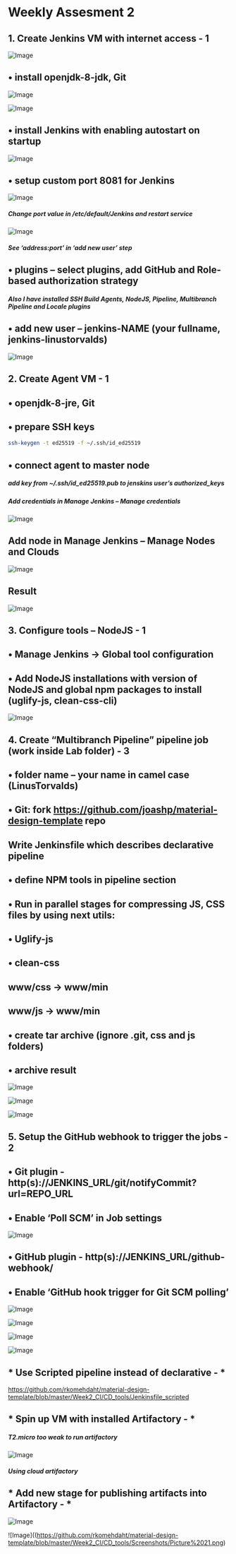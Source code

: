 # Weekly Assesment 2
## 1.	 Create Jenkins VM with internet access - 1 

![Image](https://github.com/rkomehdaht/material-design-template/blob/master/Week2_CI/CD_tools/Screenshots/Picture%201.png)

## •	install openjdk-8-jdk, Git 

![Image](https://github.com/rkomehdaht/material-design-template/blob/master/Week2_CI/CD_tools/Screenshots/Picture%202.png)

![Image](https://github.com/rkomehdaht/material-design-template/blob/master/Week2_CI/CD_tools/Screenshots/Picture%203.png)
 
## •	install Jenkins with enabling autostart on startup 
 
![Image](https://github.com/rkomehdaht/material-design-template/blob/master/Week2_CI/CD_tools/Screenshots/Picture%204.png)

                
## •	setup custom port 8081 for Jenkins 

![Image](https://github.com/rkomehdaht/material-design-template/blob/master/Week2_CI/CD_tools/Screenshots/Picture%205.png)

##### *Change port value in /etc/default/Jenkins and restart service*
 
![Image](https://github.com/rkomehdaht/material-design-template/blob/master/Week2_CI/CD_tools/Screenshots/Picture%206.png)

##### *See ‘address:port’ in ‘add new user’ step*

## •	plugins – select plugins, add GitHub and Role-based authorization strategy 

##### *Also I have installed SSH Build Agents, NodeJS, Pipeline, Multibranch Pipeline and Locale plugins*

## •	add new user – jenkins-NAME (your fullname, jenkins-linustorvalds) 

![Image](https://github.com/rkomehdaht/material-design-template/blob/master/Week2_CI/CD_tools/Screenshots/Picture%207.png)
 
## 2.	 Create Agent VM - 1 
## •	openjdk-8-jre, Git 
## •	prepare SSH keys 
```sh
ssh-keygen -t ed25519 -f ~/.ssh/id_ed25519
```
## •	connect agent to master node 
##### *add key from ~/.ssh/id_ed25519.pub to jenskins user’s authorized_keys*
##### *Add credentials in Manage Jenkins – Manage credentials*

![Image](https://github.com/rkomehdaht/material-design-template/blob/master/Week2_CI/CD_tools/Screenshots/Picture%208.png)

## Add node in Manage Jenkins – Manage Nodes and Clouds

![Image](https://github.com/rkomehdaht/material-design-template/blob/master/Week2_CI/CD_tools/Screenshots/Picture%209.png)

## Result
 
![Image](https://github.com/rkomehdaht/material-design-template/blob/master/Week2_CI/CD_tools/Screenshots/Picture%2010.png)

## 3.	Configure tools – NodeJS - 1 
## •	Manage Jenkins -> Global tool configuration 
## •	Add NodeJS installations with version of NodeJS and global npm packages to install (uglify-js, clean-css-cli) 

![Image](https://github.com/rkomehdaht/material-design-template/blob/master/Week2_CI/CD_tools/Screenshots/Picture%2011.png)

## 4.	Create “Multibranch Pipeline” pipeline job (work inside Lab folder) - 3 
## •	folder name – your name in camel case (LinusTorvalds) 
## •	Git: fork https://github.com/joashp/material-design-template repo 
## Write Jenkinsfile which describes declarative pipeline 
## •	define NPM tools in pipeline section 
## •	Run in parallel stages for compressing JS, CSS files by using next utils: 
## •	Uglify-js 
## •	clean-css 
## www/css -> www/min 
## www/js -> www/min 
## •	create tar archive (ignore .git, css and js folders) 
## •	archive result 
 
![Image](https://github.com/rkomehdaht/material-design-template/blob/master/Week2_CI/CD_tools/Screenshots/Picture%2011.png)
 
![Image](https://github.com/rkomehdaht/material-design-template/blob/master/Week2_CI/CD_tools/Screenshots/Picture%2012.png)

![Image](https://github.com/rkomehdaht/material-design-template/blob/master/Week2_CI/CD_tools/Screenshots/Picture%2013.png)
 
## 5.	Setup the GitHub webhook to trigger the jobs - 2 
## •	Git plugin - http(s)://JENKINS_URL/git/notifyCommit?url=REPO_URL 
## •	Enable ‘Poll SCM’ in Job settings 
 
![Image](https://github.com/rkomehdaht/material-design-template/blob/master/Week2_CI/CD_tools/Screenshots/Picture%2014.png)

## •	GitHub plugin - http(s)://JENKINS_URL/github-webhook/ 
## •	Enable ‘GitHub hook trigger for Git SCM polling’ 
 
![Image](https://github.com/rkomehdaht/material-design-template/blob/master/Week2_CI/CD_tools/Screenshots/Picture%2015.png)

![Image](https://github.com/rkomehdaht/material-design-template/blob/master/Week2_CI/CD_tools/Screenshots/Picture%2016.png)
 
![Image](https://github.com/rkomehdaht/material-design-template/blob/master/Week2_CI/CD_tools/Screenshots/Picture%2017.png)

![Image](https://github.com/rkomehdaht/material-design-template/blob/master/Week2_CI/CD_tools/Screenshots/Picture%2018.png)

## * Use Scripted pipeline instead of declarative - * 
https://github.com/rkomehdaht/material-design-template/blob/master/Week2_CI/CD_tools/Jenkinsfile_scripted
## * Spin up VM with installed Artifactory - *  
##### *T2.micro too weak to run artifactory*
 
![Image](https://github.com/rkomehdaht/material-design-template/blob/master/Week2_CI/CD_tools/Screenshots/Picture%2019.png)

##### *Using cloud artifactory*

## * Add new stage for publishing artifacts into Artifactory - * 
 
![Image](https://github.com/rkomehdaht/material-design-template/blob/master/Week2_CI/CD_tools/Screenshots/Picture%2020.png)

![Image]((https://github.com/rkomehdaht/material-design-template/blob/master/Week2_CI/CD_tools/Screenshots/Picture%2021.png)